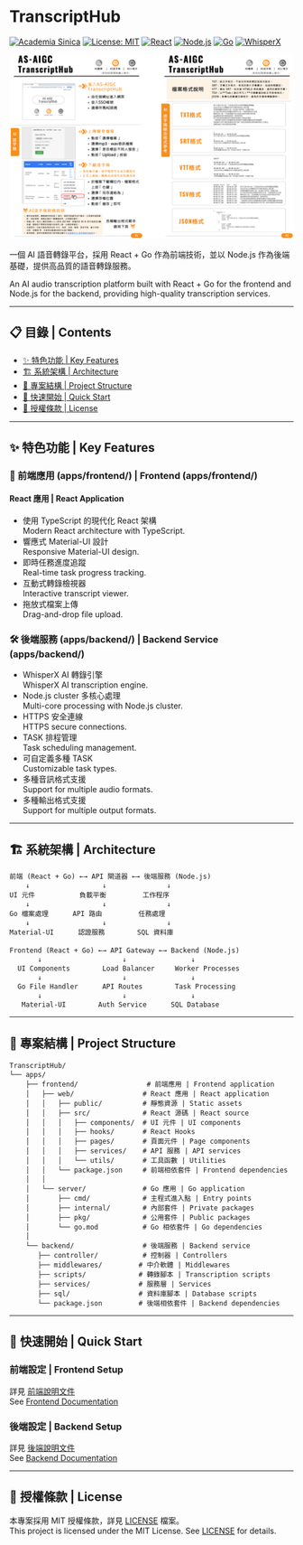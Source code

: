 # TranscriptHub 
[![Academia Sinica](https://img.shields.io/badge/Academia%20Sinica-%23006E99.svg)](https://www.sinica.edu.tw)
[![License: MIT](https://img.shields.io/badge/License-MIT-yellow.svg)](https://opensource.org/licenses/MIT)
[![React](https://img.shields.io/badge/React-v18-blue.svg)](https://reactjs.org/)
[![Node.js](https://img.shields.io/badge/Node.js-v18-green.svg)](https://nodejs.org/)
[![Go](https://img.shields.io/badge/Go-v1.20-00ADD8.svg)](https://golang.org/)
[![WhisperX](https://img.shields.io/badge/WhisperX-AI-orange.svg)](https://github.com/m-bain/whisperX)

![TranscriptHub Intro](image/TranscriptHub-zhtw.png)

一個 AI 語音轉錄平台，採用 React + Go 作為前端技術，並以 Node.js 作為後端基礎，提供高品質的語音轉錄服務。

An AI audio transcription platform built with React + Go for the frontend and Node.js for the backend, providing high-quality transcription services.

---

## 📋 目錄 | Contents
- [✨ 特色功能 | Key Features](#-特色功能--key-features)
- [🏗 系統架構 | Architecture](#-系統架構--architecture)
- [📁 專案結構 | Project Structure](#-專案結構--project-structure)
- [🚀 快速開始 | Quick Start](#-快速開始--quick-start)
- [📄 授權條款 | License](#-授權條款--license)

---

## ✨ 特色功能 | Key Features

### 🎨 前端應用 (apps/frontend/) | Frontend (apps/frontend/)
#### React 應用 | React Application
- 使用 TypeScript 的現代化 React 架構  
  Modern React architecture with TypeScript.
- 響應式 Material-UI 設計  
  Responsive Material-UI design.
- 即時任務進度追蹤  
  Real-time task progress tracking.
- 互動式轉錄檢視器  
  Interactive transcript viewer.
- 拖放式檔案上傳  
  Drag-and-drop file upload.

### 🛠 後端服務 (apps/backend/) | Backend Service (apps/backend/)
- WhisperX AI 轉錄引擎  
  WhisperX AI transcription engine.
- Node.js cluster 多核心處理  
  Multi-core processing with Node.js cluster.
- HTTPS 安全連線  
  HTTPS secure connections.
- TASK 排程管理  
  Task scheduling management.
- 可自定義多種 TASK  
  Customizable task types.
- 多種音訊格式支援  
  Support for multiple audio formats.
- 多種輸出格式支援  
  Support for multiple output formats.

---

## 🏗 系統架構 | Architecture
```
前端 (React + Go) ←→ API 閘道器 ←→ 後端服務 (Node.js)
    ↓                  ↓               ↓
UI 元件           負載平衡         工作程序
    ↓                  ↓               ↓
Go 檔案處理      API 路由         任務處理
    ↓                  ↓               ↓
Material-UI      認證服務        SQL 資料庫

Frontend (React + Go) ←→ API Gateway ←→ Backend (Node.js)
       ↓                    ↓                ↓
  UI Components        Load Balancer     Worker Processes
       ↓                    ↓                ↓
  Go File Handler      API Routes        Task Processing
       ↓                    ↓                ↓
   Material-UI        Auth Service      SQL Database
```

---

## 📁 專案結構 | Project Structure
```
TranscriptHub/
└── apps/
    ├── frontend/                 # 前端應用 | Frontend application
    │   ├── web/                 # React 應用 | React application
    │   │   ├── public/          # 靜態資源 | Static assets
    │   │   ├── src/             # React 源碼 | React source
    │   │   │   ├── components/  # UI 元件 | UI components
    │   │   │   ├── hooks/       # React Hooks
    │   │   │   ├── pages/       # 頁面元件 | Page components
    │   │   │   ├── services/    # API 服務 | API services
    │   │   │   └── utils/       # 工具函數 | Utilities
    │   │   └── package.json     # 前端相依套件 | Frontend dependencies
    │   │
    │   └── server/              # Go 應用 | Go application
    │       ├── cmd/             # 主程式進入點 | Entry points
    │       ├── internal/        # 內部套件 | Private packages
    │       ├── pkg/             # 公用套件 | Public packages
    │       └── go.mod           # Go 相依套件 | Go dependencies
    │
    └── backend/                 # 後端服務 | Backend service
       ├── controller/           # 控制器 | Controllers
       ├── middlewares/         # 中介軟體 | Middlewares
       ├── scripts/             # 轉錄腳本 | Transcription scripts
       ├── services/            # 服務層 | Services
       ├── sql/                 # 資料庫腳本 | Database scripts
       └── package.json         # 後端相依套件 | Backend dependencies
```

---

## 🚀 快速開始 | Quick Start

### 前端設定 | Frontend Setup
詳見 [前端說明文件](apps/frontend/README.md)  
See [Frontend Documentation](apps/frontend/README.md)

### 後端設定 | Backend Setup
詳見 [後端說明文件](apps/backend/README.md)  
See [Backend Documentation](apps/backend/README.md)

---

## 📄 授權條款 | License
本專案採用 MIT 授權條款，詳見 [LICENSE](LICENSE) 檔案。  
This project is licensed under the MIT License. See [LICENSE](LICENSE) for details.
